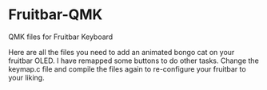# Fruitbar-QMK
QMK files for Fruitbar Keyboard

Here are all the files you need to add an animated bongo cat on your fruitbar OLED. I have remapped some buttons to do other tasks. Change the keymap.c file and compile 
the files again to re-configure your fruitbar to your liking.
